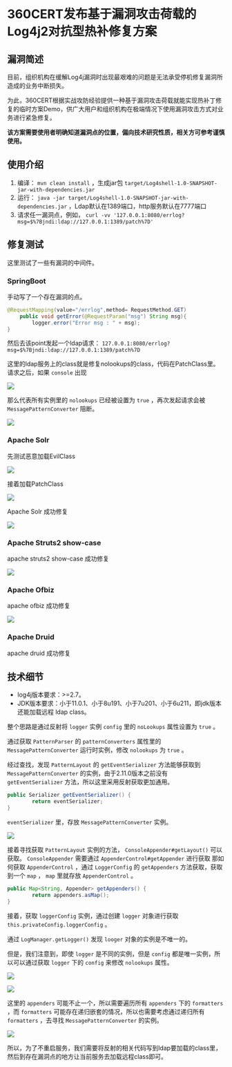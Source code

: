 # 360CERT发布基于漏洞攻击荷载的Log4j2对抗型热补修复方案

## 漏洞简述

目前，组织机构在缓解Log4j漏洞时出现最艰难的问题是无法承受停机修复漏洞所造成的业务中断损失。

为此，360CERT根据实战攻防经验提供一种基于漏洞攻击荷载就能实现热补丁修复的临时方案Demo，供广大用户和组织机构在极端情况下使用漏洞攻击方式对业务进行紧急修复。

**该方案需要使用者明确知道漏洞点的位置，偏向技术研究性质，相关方可参考谨慎使用。**

## 使用介绍

1. 编译： `mvn clean install` ，生成jar包 `target/Log4shell-1.0-SNAPSHOT-jar-with-dependencies.jar`
2. 运行： `java -jar target/Log4shell-1.0-SNAPSHOT-jar-with-dependencies.jar` ，Ldap默认在1389端口，http服务默认在7777端口
3. 请求任一漏洞点，例如， `curl -vv '127.0.0.1:8080/errlog?msg=$%7Bjndi:ldap://127.0.0.1:1389/patch%7D'`

## 修复测试
这里测试了一些有漏洞的中间件。

### SpringBoot
手动写了一个存在漏洞的点。

``` java
@RequestMapping(value="/errlog",method= RequestMethod.GET)
    public void getError(@RequestParam("msg") String msg){
        logger.error("Error msg : " + msg);
}
```

然后去该point发起一个ldap请求：
 `127.0.0.1:8080/errlog?msg=$%7Bjndi:ldap://127.0.0.1:1389/patch%7D`

这里的ldap服务上的class就是修复nolookups的class，代码在PatchClass里。
请求之后，如果 `console` 出现

![](./img/5.png)

那么代表所有实例里的 `nolookups` 已经被设置为 `true` ，再次发起请求会被 `MessagePatternConverter` 阻断。

![](./img/6.png)

### Apache Solr
先测试恶意加载EvilClass

![](./img/7.png)

接着加载PatchClass

![](./img/8.png)

Apache Solr 成功修复

![](./img/9.png)

### Apache Struts2 show-case
apache struts2 show-case 成功修复

![](./img/10.png)

### Apache Ofbiz
apache ofbiz 成功修复

![](./img/11.png)

### Apache Druid
apache druid 成功修复


## 技术细节

- log4j版本要求：>=2.7。
- JDK版本要求：小于11.0.1、小于8u191、小于7u201、小于6u211，即jdk版本还能加载远程 ldap class。

整个思路是通过反射将 `logger` 实例 `config` 里的 `noLookups` 属性设置为 `true` 。

通过获取 `PatternParser` 的 `patternConverters` 属性里的 `MessagePatternConverter` 运行时实例，修改 `nolookups` 为 `true` 。

经过查找，发现 `PatternLayout` 的 `getEventSerializer` 方法能够获取到 `MessagePatternConverter` 的实例，由于2.11.0版本之前没有 `getEventSerializer` 方法，所以这里采用反射获取更加通用。

``` java
public Serializer getEventSerializer() {
        return eventSerializer;
}
```

`eventSerializer` 里，存放 `MessagePatternConverter` 实例。

![](./img/1.png)

接着寻找获取 `PatternLayout` 实例的方法， `ConsoleAppender#getLayout()` 可以获取。
 `ConsoleAppender` 需要通过 `AppenderControl#getAppender` 进行获取
 那如何获取 `AppenderControl` ，通过 `LoggerConfig` 的 `getAppenders` 方法获取，获取到一个 `map` ， `map` 里就存放 `AppenderControl` 。

``` java
public Map<String, Appender> getAppenders() {
        return appenders.asMap();
}
```

接着，获取 `loggerConfig` 实例，通过创建 `logger` 对象进行获取 `this.privateConfig.loggerConfig` 。


通过 `LogManager.getLogger()` 发现 `looger` 对象的实例是不唯一的。

但是，我们注意到，即使 `logger` 是不同的实例，但是 `config` 都是唯一实例，所以可以通过获取 `logger` 下的 `config` 来修改 `nolookups` 属性。

![](./img/2.png)

![](./img/3.png)

这里的 `appenders` 可能不止一个，所以需要遍历所有 `appenders` 下的 `formatters` ，而 `formatters` 可能存在递归嵌套的情况，所以也需要考虑通过递归所有 `formatters` ，去寻找 `MessagePatternConverter` 的实例。

![](./img/4.png)


所以，为了不重启服务，我们需要将反射的相关代码写到ldap要加载的class里，然后到存在漏洞点的地方让当前服务去加载远程class即可。